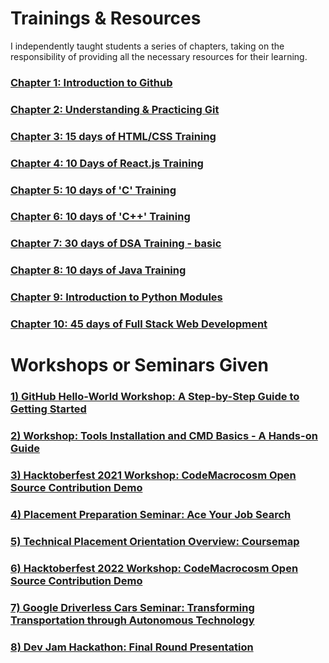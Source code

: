  <h1> Trainings & Resources </h1>
 
I independently taught students a series of chapters, taking on the responsibility of providing all the necessary resources for their learning.


 ### [  Chapter 1: Introduction to Github ](https://github.com/CodeMacrocosm/Github-BOOK) 
 ### [  Chapter 2: Understanding & Practicing Git ](https://github.com/CodeMacrocosm/git-BOOK) 
 ### [  Chapter 3: 15 days of HTML/CSS Training ](https://github.com/CodeMacrocosm/HTMLCSS-BOOK) 
 ### [  Chapter 4: 10 Days of React.js Training ](https://github.com/CodeMacrocosm/react.js-BOOK) 
 ### [  Chapter 5: 10 days of 'C' Training ](https://github.com/CodeMacrocosm/C-BOOK) 
 ### [  Chapter 6: 10 days of 'C++' Training ](https://github.com/CodeMacrocosm/CPP-BOOK) 
 ### [  Chapter 7: 30 days of DSA Training - basic ](https://github.com/CodeMacrocosm/DSA-BOOK) 
 ### [  Chapter 8: 10 days of Java Training ](https://github.com/CodeMacrocosm/JAVA-BOOK) 
 ### [  Chapter 9: Introduction to Python Modules ](https://github.com/CodeMacrocosm/py_modules-BOOK) 
 ### [  Chapter 10: 45 days of Full Stack Web Development ](https://github.com/CodeMacrocosm/WEBD-BOOK) 


 <h1> Workshops or Seminars Given </h1>
 
  ### [  1) GitHub Hello-World Workshop: A Step-by-Step Guide to Getting Started  ](https://github.com/CodeMacrocosm/Github-BOOK) 
   ### [  2) Workshop: Tools Installation and CMD Basics - A Hands-on Guide ](https://github.com/CodeMacrocosm/Github-BOOK) 
   ### [  3) Hacktoberfest 2021 Workshop: CodeMacrocosm Open Source Contribution Demo](https://github.com/CodeMacrocosm/Github-BOOK) 
   ### [  4) Placement Preparation Seminar: Ace Your Job Search ](https://github.com/CodeMacrocosm/Github-BOOK) 
   ### [  5) Technical Placement Orientation Overview: Coursemap ](https://github.com/CodeMacrocosm/Github-BOOK) 
   ### [  6) Hacktoberfest 2022 Workshop: CodeMacrocosm Open Source Contribution Demo](https://github.com/CodeMacrocosm/Github-BOOK)
   ### [  7) Google Driverless Cars Seminar: Transforming Transportation through Autonomous Technology](https://github.com/CodeMacrocosm/Github-BOOK)
   ### [  8) Dev Jam Hackathon: Final Round Presentation](https://github.com/CodeMacrocosm/Github-BOOK)
   
